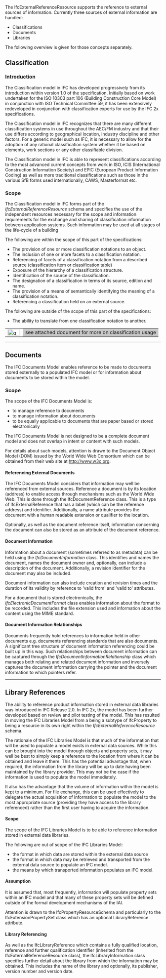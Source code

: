 ﻿The IfcExternalReferenceResource supports the reference to external sources of information. Currently three sources of external information are handled:

* Classifications
* Documents
* Libraries

The following overview is given for those concepts separately.

## Classification
### Introduction
The Classification model in IFC has developed progressively from its introduction within version 1.0 of the specification. Initially based on work undertaken for the ISO 10303 part 106 (Building Construction Core Model) in conjunction with ISO Technical Committee 59, it has been extensively redeveloped in conjunction with classification experts for use by the IFC 2x specifications.

The Classification model in IFC recognizes that there are many different classification systems in use throughout the AEC/FM industry and that their use differs according to geographical location, industry discipline and other factors. For a generic model such as IFC, it is necessary to allow for the adoption of any rational classification system whether it be based on elements, work sections or any other classifiable division.

The Classification model in IFC is able to represent classifications according to the most advanced current concepts from work in ISO, ICIS (International Construction Information Society) and EPIC (European Product Information Coding) as well as more traditional classifications such as those in the various SfB forms used internationally, CAWS, Masterformat etc.

### Scope
The Classification model in IFC forms part of the _IfcExternalReferenceResource_ schema and specifies the use of the independent resources necessary for the scope and information requirements for the exchange and sharing of classification information between application systems. Such information may be used at all stages of the life-cycle of a building

The following are within the scope of this part of the specifications:

* The provision of one or more classification notations to an object.
* The inclusion of one or more facets to a classification notation.
* Referencing of facets of a classification notation from a described source (classification item or classification table)
* Exposure of the hierarchy of a classification structure.
* Identification of the source of the classification.
* The designation of a classification in terms of its source, edition and name. 
* The provision of a means of semantically identifying the meaning of a classification notation.
* Referencing a classification held on an external source.

The following are outside of the scope of this part of the specifications:

* The ability to translate from one classification notation to another.

<table cellpadding="2" cellspacing="2"> 
		<tr> 
		  <td width="41"><a href="lexical/text/ClassificationUsage.htm" target="SOURCE"><img src="lexical/text/img/go.gif" alt="go" width="38" height="20" border="0"></a></td> 
		  <td bgcolor="#C8C8C8">see attached document for more on classification usage</td> 
		</tr> 
	 </table>

  
___
## Documents
The IFC Documents Model enables reference to be made to documents stored externally to a populated IFC model or for information about documents to be stored within the model.

### Scope
The scope of the IFC Documents Model is:

*  to manage reference to documents
* to manage information about documents
* to be equally applicable to documents that are paper based or stored electronically

The IFC Documents Model is not designed to be a complete document model and does not overlap in intent or content with such models.

For details about such models, attention is drawn to the Document Object Model (DOM) issued by the World Wide Web Consortium which can be obtained from their web site at http://www.w3c.org.

#### Referencing External Documents
The IFC Documents Model considers that information may well be referenced from external sources. Reference a document is by its location (address) to enable access through mechanisms such as the World Wide Web. This is done through the IfcDocumentReference class. This is a type of IfcExternalReference that has a label (which can be the reference address) and identifier. Additionally, a name attribute provides the document with a human readable extension or qualifier to the location.

Optionally, as well as the document reference itself, information concerning the document can also be stored as an attribute of the document reference.

#### Document Information
Information about a document (sometimes referred to as metadata) can be held using the _IfcDocumentInformation_ class. This identifies and names the document, names the document owner and, optionally, can include a description of the document. Additionally, a revision identifier for the document may also be included.

Document information can also include creation and revision times and the duration of its validity by reference to 'valid from' and 'valid to' attributes.

For a document that is stored electronically, the _IfcElectronicDocumentFormat_ class enables information about the format to be recorded. This includes the file extension used and information about the content using the MIME standard.

#### Document Information Relationships
Documents frequently hold references to information held in other documents e.g. documents referencing standards that are also documents. A significant tree structure of document information referencing could be built up in this way. Such relationships between document information can be captured through the _IfcDocumentInformationRelationship_ class which manages both relating and related document information and inversely captures the document information carrying the pointer and the document information to which pointers refer.

___
## Library References
The ability to reference product information stored in external data libraries was introduced in IFC Release 2.0. In IFC 2x, the model has been further developed based on review and pilot testing of the model. This has resulted in moving the IFC Libraries Model from a being a subtype of IfcProperty to being a resource in its own right within the _IfcExternalReferenceResource_ schema.

The rationale of the IFC Libraries Model is that much of the information that will be used to populate a model exists in external data sources. While this can be brought into the model through objects and property sets, it may well be best to simply keep a reference to the location from where it can be obtained and leave it there. This has the potential advantage that, when required, the information from the library will be up to date having been maintained by the library provider. This may not be the case if the information is used to populate the model immediately.

It also has the advantage that the volume of information within the model is kept to a minimum. For file exchange, this can be used effectively to delegate the actual acquisition of information to populate the model to the most appropriate source (providing they have access to the library referenced) rather than the first user having to acquire the information.

#### Scope
The scope of the IFC Libraries Model is to be able to reference information stored in external data libraries.

The following are out of scope of the IFC Libraries Model:

* the format in which data are stored within the external data source
* the format in which data may be retrieved and transported from the external data source to populate an IFC model.
* the means by which transported information populates an IFC model.

#### Assumption
It is assumed that, most frequently, information will populate property sets within an IFC model and that many of these property sets will be defined outside of the formal development mechanisms of the IAI.

Attention is drawn to the IfcPropertyResourceSchema and particularly to the IfcExtensionPropertySet class which has an optional LibraryReference attribute.

#### Library Referencing
As well as the IfcLibraryReference which contains a fully qualified location, reference and further qualification identifier (inherited from the IfcExternalReferenceResource class), the IfcLibraryInformation class specifies further detail about the library from which the information may be obtained. This includes the name of the library and optionally, its publisher, version number and version date.

